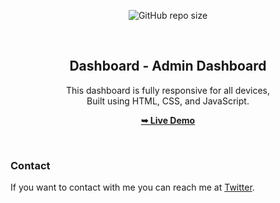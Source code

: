 <div align="center">
  
  ![GitHub repo size](https://img.shields.io/github/repo-size/Shaad-Imran/Dashboard)
  
  <br />

  <h2 align="center">Dashboard - Admin Dashboard</h2>

This dashboard is fully responsive for all devices, <br/> Built using HTML, CSS, and JavaScript.

<a href="https://shaad-imran.github.io/Dashboard/"><strong>➥ Live Demo</strong></a>

</div>

<br />

### Contact

If you want to contact with me you can reach me at [Twitter](https://www.twitter.com/WackyGhost).
